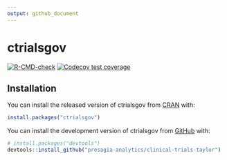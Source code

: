 ```yaml
---
output: github_document
---
```


<!-- README.md is generated from README.Rmd. Please edit that file -->



# ctrialsgov

<!-- badges: start -->
[![R-CMD-check](https://github.com/presagia-analytics/clinical-trials-taylor/workflows/R-CMD-check/badge.svg)](https://github.com/presagia-analytics/clinical-trials-taylor/actions)
[![Codecov test coverage](https://codecov.io/gh/presagia-analytics/clinical-trials-taylor/branch/main/graph/badge.svg)](https://codecov.io/gh/presagia-analytics/clinical-trials-taylor?branch=main)
<!-- badges: end -->

## Installation

You can install the released version of ctrialsgov from [CRAN](https://CRAN.R-project.org) with:

``` r
install.packages("ctrialsgov")
```

You can install the development version of ctrialsgov 
from [GitHub](https://github.com/) with:

``` r
# install.packages("devtools")
devtools::install_github("presagia-analytics/clinical-trials-taylor")
```
